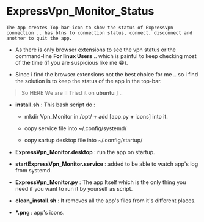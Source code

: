 # ExpressVpn_Monitor_Status

```The App creates Top-bar-icon to show the status of ExpressVpn connection .. has btns to connection status, connect, disconnect and another to quit the app.  ```

- As there is only browser extensions to see the vpn status or the command-line **For linux Users** .. which is painful to keep checking most of the time (if you are suspicious like me :grin:).

- Since i find the browser extensions not the best choice for me .. so i find the solution is to keep the status of the app in the top-bar.

> So HERE We are [I Tried it on **ubuntu** ] ..

* **install.sh** : This bash script do :

  * mkdir Vpn_Monitor in /opt/ **+** add [app.py **+** icons] into it.

  * copy service file into ~/.config/systemd/

  * copy sartup desktop file into ~/.config/startup/
* **ExpressVpn_Monitor.desktop** : run the app on startup.

* **startExpressVpn_Monitor.service** : added to be able to watch app's log from systemd.

* **ExpressVpn_Monitor.py** : The app Itself which is the only thing you need if you want to run it by yourself as script.

* **clean_install.sh** : It removes all the app's files from it's different places.

* <strong> *.png </strong> : app's icons.
